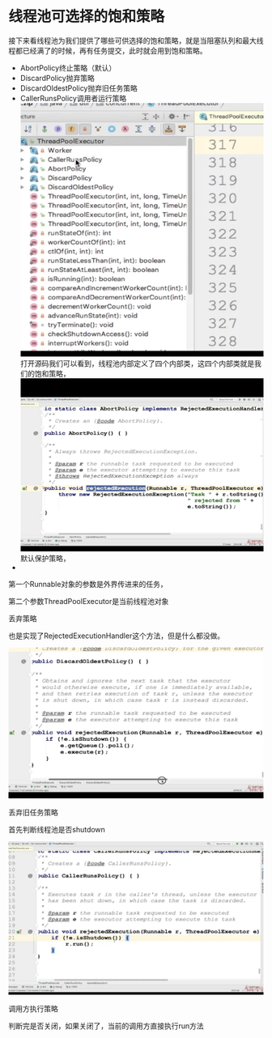 # 线程池可选择的饱和策略

接下来看线程池为我们提供了哪些可供选择的饱和策略，就是当阻塞队列和最大线程都已经满了的时候，再有任务提交，此时就会用到饱和策略。

- AbortPolicy终止策略（默认）
- DiscardPolicy抛弃策略
- DiscardOldestPolicy抛弃旧任务策略
- CallerRunsPolicy调用者运行策略
  ![img.png](imgs/0601.png)
  打开源码我们可以看到，线程池内部定义了四个内部类，这四个内部类就是我们的饱和策略，
  ![img.png](imgs/0602.png)
  默认保护策略，
-

第一个Runnable对象的参数是外界传进来的任务，

第二个参数ThreadPoolExecutor是当前线程池对象

丢弃策略

也是实现了RejectedExecutionHandler这个方法，但是什么都没做。

![img.png](imgs/0603.png)

丢弃旧任务策略

首先判断线程池是否shutdown

![img.png](imgs/0604.png)

调用方执行策略

判断完是否关闭，如果关闭了，当前的调用方直接执行run方法
